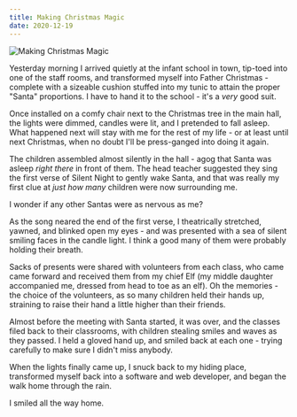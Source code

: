 ```yaml
---
title: Making Christmas Magic
date: 2020-12-19
---
```


![Making Christmas Magic](https://source.unsplash.com/d34DtRp1bqo/1600x900)

Yesterday morning I arrived quietly at the infant school in town, tip-toed into one of the staff rooms, and transformed myself into Father Christmas - complete with a sizeable cushion stuffed into my tunic to attain the proper "Santa" proportions. I have to hand it to the school - it's a *very* good suit.

Once installed on a comfy chair next to the Christmas tree in the main hall, the lights were dimmed, candles were lit, and I pretended to fall asleep. What happened next will stay with me for the rest of my life - or at least until next Christmas, when no doubt I'll be press-ganged into doing it again.

The children assembled almost silently in the hall - agog that Santa was asleep *right there* in front of them. The head teacher suggested they sing the first verse of Silent Night to gently wake Santa, and that was really my first clue at *just how many* children were now surrounding me.

I wonder if any other Santas were as nervous as me?

As the song neared the end of the first verse, I theatrically stretched, yawned, and blinked open my eyes - and was presented with a sea of silent smiling faces in the candle light. I think a good many of them were probably holding their breath.

Sacks of presents were shared with volunteers from each class, who came came forward and received them from my chief Elf (my middle daughter accompanied me, dressed from head to toe as an elf). Oh the memories - the choice of the volunteers, as so many children held their hands up, straining to raise their hand a little higher than their friends.

Almost before the meeting with Santa started, it was over, and the classes filed back to their classrooms, with children stealing smiles and waves as they passed. I held a gloved hand up, and smiled back at each one - trying carefully to make sure I didn't miss anybody.

When the lights finally came up, I snuck back to my hiding place, transformed myself back into a software and web developer, and began the walk home through the rain.

I smiled all the way home.
